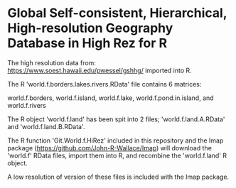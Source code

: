# Global Self-consistent, Hierarchical, High-resolution Geography Database in High Rez for R

The high resolution data from:  https://www.soest.hawaii.edu/pwessel/gshhg/  imported into R.

The R 'world.f.borders.lakes.rivers.RData' file contains 6 matrices:

world.f.borders, 
world.f.island, 
world.f.lake,
world.f.pond.in.island, and 
world.f.rivers

The R object 'world.f.land' has been spit into 2 files; 'world.f.land.A.RData' and 'world.f.land.B.RData'.

The R function 'Git.World.f.HiRez' included in this repository and the Imap package (https://github.com/John-R-Wallace/Imap) will download the 'world.f' RData files, import them into R, and recombine the 'world.f.land' R object.

A low resolution of version of these files is included with the Imap package.
